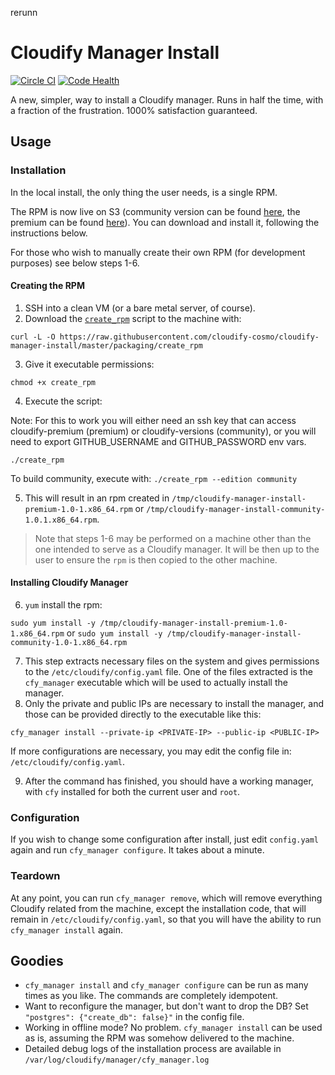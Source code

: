 rerunn
# Cloudify Manager Install
[![Circle CI](https://circleci.com/gh/cloudify-cosmo/cloudify-manager-install/tree/master.svg?style=shield)](https://circleci.com/gh/cloudify-cosmo/cloudify-manager-install/tree/master)
[![Code Health](https://landscape.io/github/cloudify-cosmo/cloudify-manager-install/master/landscape.svg?style=flat)](https://landscape.io/github/cloudify-cosmo/cloudify-manager-install/master)

A new, simpler, way to install a Cloudify manager.
Runs in half the time, with a fraction of the frustration.
1000% satisfaction guaranteed.

## Usage
### Installation

In the local install, the only thing the user needs, is a single RPM.

The RPM is now live on S3 (community version can be found [here](https://github.com/cloudify-cosmo/cloudify-versions/blob/master/packages-urls/manager-install-rpm.yaml), the
premium can be found [here](https://github.com/cloudify-cosmo/cloudify-premium/blob/master/packages-urls/manager-install-rpm.yaml)).
You can download and install it, following the instructions below.

For those who wish to manually create their own RPM (for development purposes)
see below steps 1-6.

#### Creating the RPM

1. SSH into a clean VM (or a bare metal server, of course).
2. Download the [`create_rpm`](packaging/create_rpm) script to the machine
with:

`curl -L -O https://raw.githubusercontent.com/cloudify-cosmo/cloudify-manager-install/master/packaging/create_rpm`

3. Give it executable permissions:

`chmod +x create_rpm`

4. Execute the script:

Note: For this to work you will either need an ssh key that can access cloudify-premium (premium) or cloudify-versions (community),
or you will need to export GITHUB_USERNAME and GITHUB_PASSWORD env vars.

`./create_rpm`

To build community, execute with:
`./create_rpm --edition community`

5. This will result in an rpm created in `/tmp/cloudify-manager-install-premium-1.0-1.x86_64.rpm` or `/tmp/cloudify-manager-install-community-1.0.1.x86_64.rpm`.

> Note that steps 1-6 may be performed on a machine other than the one
intended to serve as a Cloudify manager. It will be then up to the user
to ensure the `rpm` is then copied to the other machine.

#### Installing Cloudify Manager

6. `yum` install the rpm:

`sudo yum install -y /tmp/cloudify-manager-install-premium-1.0-1.x86_64.rpm`
or
`sudo yum install -y /tmp/cloudify-manager-install-community-1.0-1.x86_64.rpm`

7. This step extracts necessary files on the system and gives permissions to the
`/etc/cloudify/config.yaml` file. One of the files extracted is the
`cfy_manager` executable which will be used to actually install the manager.
8. Only the private and public IPs are necessary to install the manager,
and those can be provided directly to the executable like this:

`cfy_manager install --private-ip <PRIVATE-IP> --public-ip <PUBLIC-IP>`

If more configurations are necessary, you may edit the config file in:
`/etc/cloudify/config.yaml`.

9. After the command has finished, you should have a working manager,
with `cfy` installed for both the current user and `root`.

### Configuration
If you wish to change some configuration after install, just edit
`config.yaml` again and run `cfy_manager configure`. It takes about a minute.

### Teardown
At any point, you can run `cfy_manager remove`, which will remove everything
Cloudify related from the machine, except the installation code, that
will remain in `/etc/cloudify/config.yaml`, so that you will
have the ability to run `cfy_manager install` again.


## Goodies
* `cfy_manager install` and `cfy_manager configure` can be run as many times as
you like. The commands are completely idempotent.
* Want to reconfigure the manager, but don't want to drop the DB?
Set `"postgres": {"create_db": false}"` in the config file.
* Working in offline mode? No problem. `cfy_manager install` can be used as is,
assuming the RPM was somehow delivered to the machine.
* Detailed debug logs of the installation process are available in
`/var/log/cloudify/manager/cfy_manager.log`
